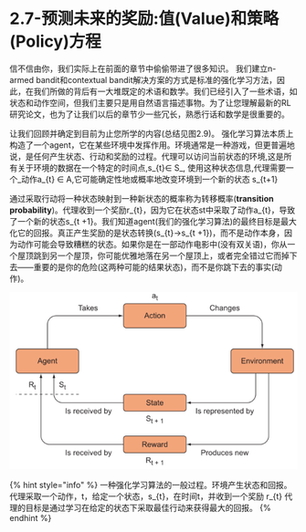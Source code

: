 # 2.7-预测未来的奖励:值\(Value\)和策略\(Policy\)方程

信不信由你，我们实际上在前面的章节中偷偷带进了很多知识。 我们建立n-armed bandit和contextual bandit解决方案的方式是标准的强化学习方法，因此，在我们所做的背后有一大堆既定的术语和数学。我们已经引入了一些术语，如状态和动作空间，但我们主要只是用自然语言描述事物。为了让您理解最新的RL研究论文，也为了让我们以后的章节少一些冗长，熟悉行话和数学是很重要的。

让我们回顾并确定到目前为止您所学的内容\(总结见图2.9\)。 强化学习算法本质上构造了一个agent，它在某些环境中发挥作用。环境通常是一种游戏，但更普遍地说，是任何产生状态、行动和奖励的过程。代理可以访问当前状态的环境,这是所有关于环境的数据在一个特定的时间点,s\_{t}∈ S_, 使用这种状态信息,代理需要一个_动作a\_{t} ∈ A,它可能确定性地或概率地改变环境到一个新的状态 s\_{t+1}

通过采取行动将一种状态映射到一种新状态的概率称为转移概率\(**transition probability**\)。代理收到一个奖励r\_{t}，因为它在状态st中采取了动作a\_{t}，导致了一个新的状态s\_{t +1}。我们知道agent\(我们的强化学习算法\)的最终目标是最大化它的回报。真正产生奖励的是状态转换\(s\_{t}→s\_{t +1}\)，而不是动作本身，因为动作可能会导致糟糕的状态。如果你是在一部动作电影中\(没有双关语\)，你从一个屋顶跳到另一个屋顶，你可能优雅地落在另一个屋顶上，或者完全错过它而掉下去——重要的是你的危险\(这两种可能的结果状态\)，而不是你跳下去的事实\(动作\)。

![&#x56FE;2.9](../../.gitbook/assets/image%20%2864%29.png)

{% hint style="info" %}
一种强化学习算法的一般过程。环境产生状态和回报。代理采取一个动作，t，给定一个状态，s\_{t}，在时间t，并收到一个奖励 r\_{t} 代理的目标是通过学习在给定的状态下采取最佳行动来获得最大的回报。
{% endhint %}



